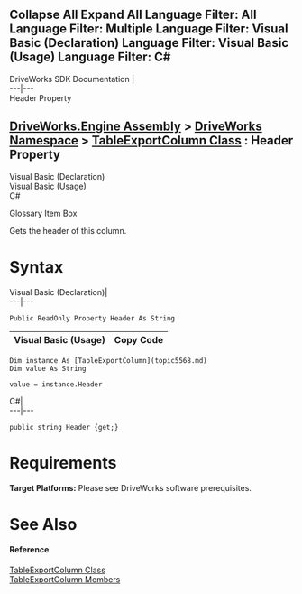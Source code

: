 Collapse All Expand All Language Filter: All  Language Filter: Multiple  Language Filter: Visual Basic (Declaration) Language Filter: Visual Basic (Usage) Language Filter: C#  
---  
DriveWorks SDK Documentation  |   
---|---  
Header Property   
  
[DriveWorks.Engine Assembly](topic2156.md) > [DriveWorks Namespace](topic2159.md) > [TableExportColumn Class](topic5568.md) : Header Property  
---  
  
Visual Basic (Declaration)    
Visual Basic (Usage)    
C# 

Glossary Item Box

Gets the header of this column. 

# Syntax

Visual Basic (Declaration)|   
---|---  
      
    
    Public ReadOnly Property Header As String  
  
Visual Basic (Usage)| Copy Code  
---|---  
      
    
    Dim instance As [TableExportColumn](topic5568.md)
    Dim value As String
     
    value = instance.Header  
  
C#|   
---|---  
      
    
    public string Header {get;}  
  
# Requirements

**Target Platforms:** Please see DriveWorks software prerequisites.

# See Also

#### Reference

[TableExportColumn Class](topic5568.md)   
[TableExportColumn Members](topic5569.md)


